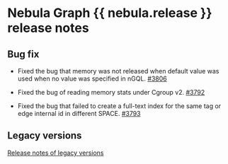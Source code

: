 # Nebula Graph {{ nebula.release }} release notes

## Bug fix

- Fixed the bug that memory was not released when default value was used ​​when no value was specified in nGQL. [#3806](https://github.com/vesoft-inc/nebula/pull/3806)

- Fixed the bug of reading memory stats under Cgroup v2. [#3792](https://github.com/vesoft-inc/nebula/pull/3792)

- Fixed the bug that failed to create a full-text index for the same tag or edge internal id in different SPACE. [#3793](https://github.com/vesoft-inc/nebula/pull/3793)

## Legacy versions

[Release notes of legacy versions](https://nebula-graph.com.cn/tags/release-note/)


